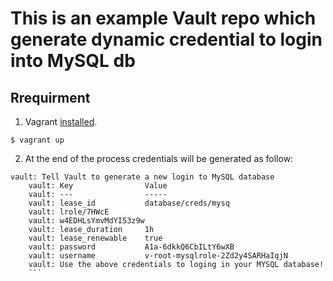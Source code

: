 # This is an example Vault repo which generate dynamic credential to login into MySQL db

## Rrequirment

1. Vagrant [installed](https://www.vagrantup.com/docs/installation/).
```
$ vagrant up
```
2. At the end of the process credentials will be generated as follow:
```
vault: Tell Vault to generate a new login to MySQL database
    vault: Key                Value
    vault: ---                -----
    vault: lease_id           database/creds/mysq
    vault: lrole/7HWcE
    vault: w4EDHLsYmvMdYI53z9w
    vault: lease_duration     1h
    vault: lease_renewable    true
    vault: password           A1a-6dkkQ6CbILtY6wXB
    vault: username           v-root-mysqlrole-2Zd2y4SARHaIqjN
    vault: Use the above credentials to loging in your MYSQL database!
    ```
